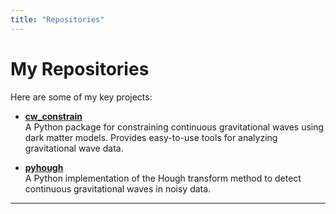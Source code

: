 ```yaml
---
title: "Repositories"
---
```


# My Repositories

Here are some of my key projects:

- **[cw_constrain](https://github.com/andrew-l-miller/cw_constrain)**  
  A Python package for constraining continuous gravitational waves using dark matter models. Provides easy-to-use tools for analyzing gravitational wave data.

- **[pyhough](https://github.com/andrew-l-miller/pyhough)**  
  A Python implementation of the Hough transform method to detect continuous gravitational waves in noisy data.

---
